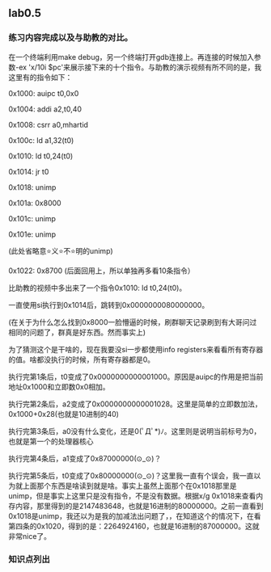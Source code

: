 ## lab0.5


### 练习内容完成以及与助教的对比。

在一个终端利用make debug，另一个终端打开gdb连接上。再连接的时候加入参数-ex 'x/10i $pc'来展示接下来的十个指令。与助教的演示视频有所不同的是，我这里有的指令如下：
	
   0x1000:      auipc   t0,0x0

   0x1004:      addi    a2,t0,40
   
   0x1008:      csrr    a0,mhartid
   
   0x100c:      ld      a1,32(t0)
   
   0x1010:      ld      t0,24(t0)
   
   0x1014:      jr      t0
   
   0x1018:      unimp
   
   0x101a:      0x8000
   
   0x101c:      unimp
   
   0x101e:      unimp
   
   (此处省略意⭐义⭐不⭐明的unimp)
   
   0x1022:      0x8700  (后面回用上，所以单独再多看10条指令）
  
比助教的视频中多出来了一个指令0x1010:      ld      t0,24(t0)。

一直使用si执行到0x1014后，跳转到0x0000000080000000。

(在关于为什么怎么找到0x8000一脸懵逼的时候，刷群聊天记录刷到有大哥问过相同的问题了，群真是好东西。然而事实上)

为了猜测这个是干啥的，现在我要没si一步都使用info registers来看看所有寄存器的值。啥都没执行的时候，所有寄存器都是0。

执行完第1条后，t0变成了0x0000000000001000。原因是auipc的作用是把当前地址0x1000和立即数0x0相加。

执行完第2条后，a2变成了0x0000000000001028。这里是简单的立即数加法，0x1000+0x28(也就是10进制的40)

执行完第3条后，a0没有什么变化，还是0(ﾟДﾟ*)ﾉ。这里则是说明当前标号为0，也就是第一个的处理器核心

执行完第4条后，a1变成了0x87000000(⊙_⊙)？

执行完第5条后，t0变成了0x80000000(⊙_⊙)？这里我一直有个误会，我一直以为就上面那个东西是啥读到就是啥。事实上虽然上面那个在0x1018那里是unimp，但是事实上这里只是没有指令，不是没有数据。根据x/g 0x1018来查看内存内容，那里得到的是2147483648，也就是16进制的80000000。之前一直看到0x1018是unimp，我还以为是我的加减法出问题了，，在知道这个的情况下，在看第四条的0x1020，得到的是：2264924160，也就是16进制的87000000。这就非常nice了。


### 知识点列出
